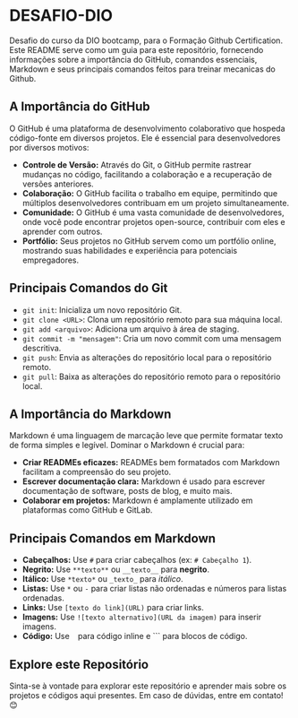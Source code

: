 # DESAFIO-DIO
Desafio do curso da DIO bootcamp, para o Formação Github Certification.
Este README serve como um guia para este repositório, fornecendo informações sobre a importância do GitHub, comandos essenciais, Markdown e seus principais comandos feitos para treinar mecanicas do Github.

## A Importância do GitHub

O GitHub é uma plataforma de desenvolvimento colaborativo que hospeda código-fonte em diversos projetos. Ele é essencial para desenvolvedores por diversos motivos:

* **Controle de Versão:** Através do Git, o GitHub permite rastrear mudanças no código, facilitando a colaboração e a recuperação de versões anteriores.
* **Colaboração:** O GitHub facilita o trabalho em equipe, permitindo que múltiplos desenvolvedores contribuam em um projeto simultaneamente.
* **Comunidade:**  O GitHub é uma vasta comunidade de desenvolvedores,  onde você pode encontrar projetos open-source, contribuir com eles e aprender com outros.
* **Portfólio:**  Seus projetos no GitHub servem como um portfólio online, mostrando suas habilidades e experiência para potenciais empregadores.

## Principais Comandos do Git

* `git init`: Inicializa um novo repositório Git.
* `git clone <URL>`: Clona um repositório remoto para sua máquina local.
* `git add <arquivo>`: Adiciona um arquivo à área de staging.
* `git commit -m "mensagem"`: Cria um novo commit com uma mensagem descritiva.
* `git push`: Envia as alterações do repositório local para o repositório remoto.
* `git pull`: Baixa as alterações do repositório remoto para o repositório local.

## A Importância do Markdown

Markdown é uma linguagem de marcação leve que permite formatar texto de forma simples e legível. Dominar o Markdown é crucial para:

* **Criar READMEs eficazes:**  READMEs bem formatados com Markdown facilitam a compreensão do seu projeto.
* **Escrever documentação clara:** Markdown é usado para escrever documentação de software, posts de blog, e muito mais.
* **Colaborar em projetos:** Markdown é amplamente utilizado em plataformas como GitHub e GitLab.

## Principais Comandos em Markdown

* **Cabeçalhos:** Use `#` para criar cabeçalhos (ex: `# Cabeçalho 1`).
* **Negrito:** Use `**texto**` ou `__texto__` para **negrito**.
* **Itálico:** Use `*texto*` ou `_texto_` para *itálico*.
* **Listas:** Use `*` ou `-` para criar listas não ordenadas e números para listas ordenadas.
* **Links:** Use `[texto do link](URL)` para criar links.
* **Imagens:** Use `![texto alternativo](URL da imagem)` para inserir imagens.
* **Código:** Use ` ` para código inline e \`\`\` para blocos de código.

## Explore este Repositório

Sinta-se à vontade para explorar este repositório e aprender mais sobre os projetos e códigos aqui presentes. Em caso de dúvidas, entre em contato! 😊
